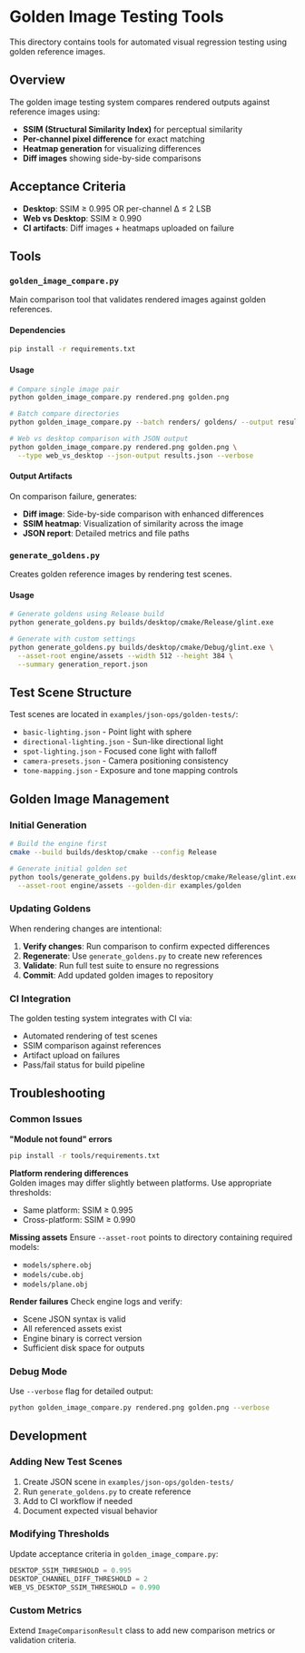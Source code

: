 # Golden Image Testing Tools

This directory contains tools for automated visual regression testing using golden reference images.

## Overview

The golden image testing system compares rendered outputs against reference images using:
- **SSIM (Structural Similarity Index)** for perceptual similarity
- **Per-channel pixel difference** for exact matching
- **Heatmap generation** for visualizing differences
- **Diff images** showing side-by-side comparisons

## Acceptance Criteria

- **Desktop**: SSIM ≥ 0.995 OR per-channel Δ ≤ 2 LSB
- **Web vs Desktop**: SSIM ≥ 0.990
- **CI artifacts**: Diff images + heatmaps uploaded on failure

## Tools

### `golden_image_compare.py`
Main comparison tool that validates rendered images against golden references.

#### Dependencies
```bash
pip install -r requirements.txt
```

#### Usage
```bash
# Compare single image pair
python golden_image_compare.py rendered.png golden.png

# Batch compare directories
python golden_image_compare.py --batch renders/ goldens/ --output results/

# Web vs desktop comparison with JSON output
python golden_image_compare.py rendered.png golden.png \
  --type web_vs_desktop --json-output results.json --verbose
```

#### Output Artifacts
On comparison failure, generates:
- **Diff image**: Side-by-side comparison with enhanced differences
- **SSIM heatmap**: Visualization of similarity across the image
- **JSON report**: Detailed metrics and file paths

### `generate_goldens.py`
Creates golden reference images by rendering test scenes.

#### Usage
```bash
# Generate goldens using Release build
python generate_goldens.py builds/desktop/cmake/Release/glint.exe

# Generate with custom settings
python generate_goldens.py builds/desktop/cmake/Debug/glint.exe \
  --asset-root engine/assets --width 512 --height 384 \
  --summary generation_report.json
```

## Test Scene Structure

Test scenes are located in `examples/json-ops/golden-tests/`:

- `basic-lighting.json` - Point light with sphere
- `directional-lighting.json` - Sun-like directional light  
- `spot-lighting.json` - Focused cone light with falloff
- `camera-presets.json` - Camera positioning consistency
- `tone-mapping.json` - Exposure and tone mapping controls

## Golden Image Management

### Initial Generation
```bash
# Build the engine first
cmake --build builds/desktop/cmake --config Release

# Generate initial golden set
python tools/generate_goldens.py builds/desktop/cmake/Release/glint.exe \
  --asset-root engine/assets --golden-dir examples/golden
```

### Updating Goldens
When rendering changes are intentional:

1. **Verify changes**: Run comparison to confirm expected differences
2. **Regenerate**: Use `generate_goldens.py` to create new references
3. **Validate**: Run full test suite to ensure no regressions
4. **Commit**: Add updated golden images to repository

### CI Integration
The golden testing system integrates with CI via:
- Automated rendering of test scenes
- SSIM comparison against references
- Artifact upload on failures
- Pass/fail status for build pipeline

## Troubleshooting

### Common Issues

**"Module not found" errors**
```bash
pip install -r tools/requirements.txt
```

**Platform rendering differences**  
Golden images may differ slightly between platforms. Use appropriate thresholds:
- Same platform: SSIM ≥ 0.995
- Cross-platform: SSIM ≥ 0.990

**Missing assets**
Ensure `--asset-root` points to directory containing required models:
- `models/sphere.obj`
- `models/cube.obj` 
- `models/plane.obj`

**Render failures**
Check engine logs and verify:
- Scene JSON syntax is valid
- All referenced assets exist
- Engine binary is correct version
- Sufficient disk space for outputs

### Debug Mode
Use `--verbose` flag for detailed output:
```bash
python golden_image_compare.py rendered.png golden.png --verbose
```

## Development

### Adding New Test Scenes

1. Create JSON scene in `examples/json-ops/golden-tests/`
2. Run `generate_goldens.py` to create reference
3. Add to CI workflow if needed
4. Document expected visual behavior

### Modifying Thresholds
Update acceptance criteria in `golden_image_compare.py`:
```python
DESKTOP_SSIM_THRESHOLD = 0.995
DESKTOP_CHANNEL_DIFF_THRESHOLD = 2
WEB_VS_DESKTOP_SSIM_THRESHOLD = 0.990
```

### Custom Metrics
Extend `ImageComparisonResult` class to add new comparison metrics or validation criteria.